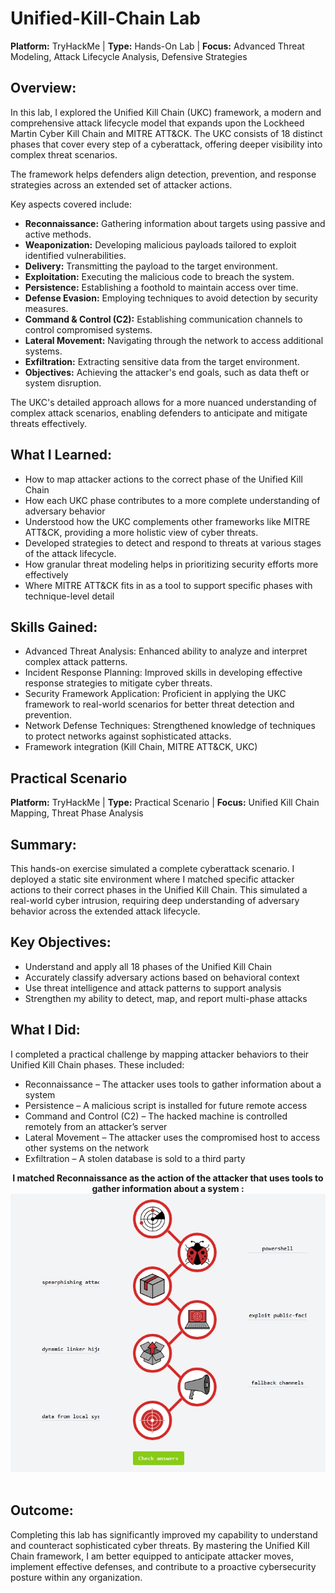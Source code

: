 # Unified-Kill-Chain Lab
<b>Platform:</b> TryHackMe | <b>Type:</b> Hands-On Lab | <b>Focus:</b> Advanced Threat Modeling, Attack Lifecycle Analysis, Defensive Strategies
 
## Overview:
In this lab, I explored the </b>Unified Kill Chain (UKC)</b> framework, a modern and comprehensive attack lifecycle model that expands upon the Lockheed Martin Cyber Kill Chain and MITRE ATT&CK. The UKC consists of </b>18 distinct phases</b> that cover every step of a cyberattack, offering deeper visibility into complex threat scenarios.

The framework helps defenders align detection, prevention, and response strategies across an extended set of attacker actions.

Key aspects covered include:
- <b>Reconnaissance:</b> Gathering information about targets using passive and active methods.
- <b>Weaponization:</b> Developing malicious payloads tailored to exploit identified vulnerabilities.
- <b>Delivery:</b>  Transmitting the payload to the target environment.
- <b>Exploitation:</b> Executing the malicious code to breach the system.
- <b>Persistence:</b> Establishing a foothold to maintain access over time.
- <b>Defense Evasion:</b> Employing techniques to avoid detection by security measures.
- <b>Command & Control (C2):</b> Establishing communication channels to control compromised systems.
- <b>Lateral Movement:</b> Navigating through the network to access additional systems.
- <b>Exfiltration:</b> Extracting sensitive data from the target environment.
- <b>Objectives:</b> Achieving the attacker's end goals, such as data theft or system disruption.

The UKC's detailed approach allows for a more nuanced understanding of complex attack scenarios, enabling defenders to anticipate and mitigate threats effectively. 
## What I Learned:
- How to map attacker actions to the correct phase of the Unified Kill Chain
- How each UKC phase contributes to a more complete understanding of adversary behavior
- Understood how the UKC complements other frameworks like MITRE ATT&CK, providing a more holistic view of cyber threats.
- Developed strategies to detect and respond to threats at various stages of the attack lifecycle.
- How granular threat modeling helps in prioritizing security efforts more effectively
- Where MITRE ATT&CK fits in as a tool to support specific phases with technique-level detail

## Skills Gained:
- Advanced Threat Analysis: Enhanced ability to analyze and interpret complex attack patterns.
- Incident Response Planning: Improved skills in developing effective response strategies to mitigate cyber threats.
- Security Framework Application: Proficient in applying the UKC framework to real-world scenarios for better threat detection and prevention.
- Network Defense Techniques: Strengthened knowledge of techniques to protect networks against sophisticated attacks.
- Framework integration (Kill Chain, MITRE ATT&CK, UKC)

## Practical Scenario
<b>Platform:</b> TryHackMe | <b>Type:</b> Practical Scenario | <b>Focus:</b> Unified Kill Chain Mapping, Threat Phase Analysis

## Summary:
This hands-on exercise simulated a complete cyberattack scenario. I deployed a static site environment where I matched specific attacker actions to their correct phases in the Unified Kill Chain. This simulated a real-world cyber intrusion, requiring deep understanding of adversary behavior across the extended attack lifecycle.

## Key Objectives:
- Understand and apply all 18 phases of the Unified Kill Chain
- Accurately classify adversary actions based on behavioral context
- Use threat intelligence and attack patterns to support analysis
- Strengthen my ability to detect, map, and report multi-phase attacks

## What I Did:
I completed a practical challenge by mapping attacker behaviors to their Unified Kill Chain phases. These included:
- Reconnaissance – The attacker uses tools to gather information about a system
- Persistence – A malicious script is installed for future remote access
- Command and Control (C2) – The hacked machine is controlled remotely from an attacker’s server
- Lateral Movement – The attacker uses the compromised host to access other systems on the network
- Exfiltration – A stolen database is sold to a third party

<p align="center">
<b>I matched <b>Reconnaissance</b> as the action of the attacker that uses tools to gather information about a system  :</b> <br/>
<img src="https://github.com/AdamuHassanAli/Cyber-Kill-Chain/blob/main/Images/Cyber%20Kill%20Chain%20Answer.jpeg?raw=true"/>
<br/>
<br/>


## Outcome: 
Completing this lab has significantly improved my capability to understand and counteract sophisticated cyber threats. By mastering the Unified Kill Chain framework, I am better equipped to anticipate attacker moves, implement effective defenses, and contribute to a proactive cybersecurity posture within any organization.



